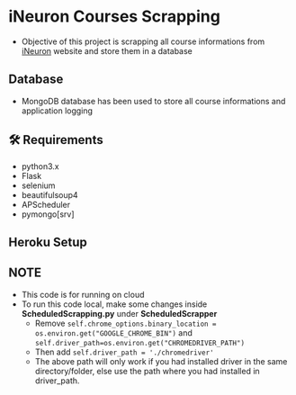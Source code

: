 # iNeuron Courses Scrapping

- Objective of this project is scrapping all course informations from [iNeuron](https://ineuron.ai/) website and store them in a database

## Database
- MongoDB database has been used to store all course informations and application logging

## :hammer_and_wrench: Requirements
- python3.x
- Flask
- selenium
- beautifulsoup4
- APScheduler
- pymongo[srv]

## Heroku Setup


## NOTE
- This code is for running on cloud
- To run this code local, make some changes inside **ScheduledScrapping.py** under **ScheduledScrapper**
    - Remove `self.chrome_options.binary_location = os.environ.get("GOOGLE_CHROME_BIN")` and `self.driver_path=os.environ.get("CHROMEDRIVER_PATH")`
    - Then add `self.driver_path = './chromedriver'`
    - The above path will only work if you had installed driver in the same directory/folder, else use the path where you had installed in driver_path.
